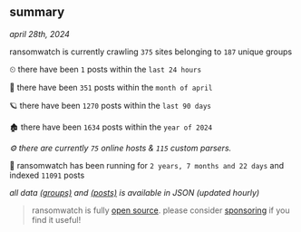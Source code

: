 
## summary
_april 28th, 2024_

ransomwatch is currently crawling `375` sites belonging to `187` unique groups

⏲ there have been `1` posts within the `last 24 hours`

🦈 there have been `351` posts within the `month of april`

🪐 there have been `1270` posts within the `last 90 days`

🏚 there have been `1634` posts within the `year of 2024`

_⚙️ there are currently `75` online hosts & `115` custom parsers._

🦕 ransomwatch has been running for `2 years, 7 months and 22 days` and indexed `11091` posts

_all data  [(groups)](http://ransomwhat.telemetry.ltd/groups) and [(posts)](http://ransomwhat.telemetry.ltd/posts) is available in JSON (updated hourly)_

> ransomwatch is fully [open source](https://github.com/joshhighet/ransomwatch#ransomwatch--). please consider [sponsoring](https://github.com/sponsors/joshhighet) if you find it useful!
